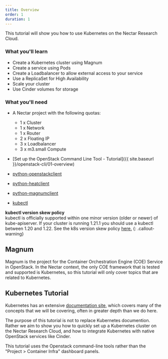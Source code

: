 ```yaml
---
title: Overview
order: 1
duration: 1
---
```


This tutorial will show you how to use Kubernetes on the Nectar Research Cloud.

### What you'll learn

- Create a Kubernetes cluster using Magnum
- Create a service using Pods
- Create a Loadbalancer to allow external access to your service
- Use a ReplicaSet for High Availability
- Scale your cluster
- Use Cinder volumes for storage

### What you'll need

- A Nectar project with the following quotas:

    - 1 x Cluster
    - 1 x Network
    - 1 x Router
    - 2 x Floating IP
    - 3 x Loadbalancer
    - 3 x m3.small Compute
- [Set up the OpenStack Command Line Tool - Tutorial]({{ site.baseurl }}/openstack-cli/01-overview)
- [python-openstackclient](https://pypi.org/project/python-openstackclient/)
- [python-heatclient](https://pypi.org/project/python-heatclient/)
- [python-magnumclient](https://pypi.org/project/python-magnumclient/)
- [kubectl](https://kubernetes.io/docs/tasks/tools/install-kubectl/)



**kubectl version skew policy**  
kubectl is officially supported within one minor version (older or newer)
of kube-apiserver. If your cluster is running 1.21.1 you should use a kubectl
between 1.20 and 1.22. See the k8s version skew policy [here.](https://kubernetes.io/releases/version-skew-policy/)
{: .callout-warning}

## Magnum

Magnum is the project for the Container Orchestration Engine (COE) Service in
OpenStack.  In the Nectar context, the only COE framework that is tested and
supported is Kubernetes, so this tutorial will only cover topics that are
related to Kubernetes.


## Kubernetes Tutorial

Kubernetes has an extensive [documentation
site](https://kubernetes.io/docs/concepts/), which covers many of the
concepts that we will be covering, often in greater depth than we do here.

The purpose of this tutorial is not to replace Kubernetes documention.
Rather we aim to show you how to quickly set up a Kubernetes cluster on
the Nectar Research Cloud, and how to integrate Kubernetes with native
OpenStack services like Cinder.

This tutorial uses the Openstack command-line tools rather than the
"Project > Container Infra" dashboard panels.
